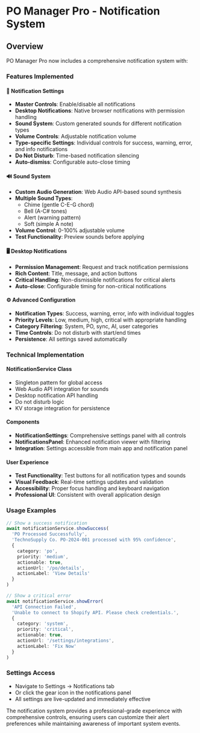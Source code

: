 # PO Manager Pro - Notification System

## Overview

PO Manager Pro now includes a comprehensive notification system with:

### Features Implemented

#### 📱 Notification Settings
- **Master Controls**: Enable/disable all notifications
- **Desktop Notifications**: Native browser notifications with permission handling
- **Sound System**: Custom generated sounds for different notification types
- **Volume Controls**: Adjustable notification volume
- **Type-specific Settings**: Individual controls for success, warning, error, and info notifications
- **Do Not Disturb**: Time-based notification silencing
- **Auto-dismiss**: Configurable auto-close timing

#### 🔊 Sound System
- **Custom Audio Generation**: Web Audio API-based sound synthesis
- **Multiple Sound Types**: 
  - Chime (gentle C-E-G chord)
  - Bell (A-C# tones)
  - Alert (warning pattern)
  - Soft (simple A note)
- **Volume Control**: 0-100% adjustable volume
- **Test Functionality**: Preview sounds before applying

#### 🖥️ Desktop Notifications
- **Permission Management**: Request and track notification permissions
- **Rich Content**: Title, message, and action buttons
- **Critical Handling**: Non-dismissible notifications for critical alerts
- **Auto-close**: Configurable timing for non-critical notifications

#### ⚙️ Advanced Configuration
- **Notification Types**: Success, warning, error, info with individual toggles
- **Priority Levels**: Low, medium, high, critical with appropriate handling
- **Category Filtering**: System, PO, sync, AI, user categories
- **Time Controls**: Do not disturb with start/end times
- **Persistence**: All settings saved automatically

### Technical Implementation

#### NotificationService Class
- Singleton pattern for global access
- Web Audio API integration for sounds
- Desktop notification API handling
- Do not disturb logic
- KV storage integration for persistence

#### Components
- **NotificationSettings**: Comprehensive settings panel with all controls
- **NotificationsPanel**: Enhanced notification viewer with filtering
- **Integration**: Settings accessible from main app and notification panel

#### User Experience
- **Test Functionality**: Test buttons for all notification types and sounds
- **Visual Feedback**: Real-time settings updates and validation
- **Accessibility**: Proper focus handling and keyboard navigation
- **Professional UI**: Consistent with overall application design

### Usage Examples

```typescript
// Show a success notification
await notificationService.showSuccess(
  'PO Processed Successfully',
  'TechnoSupply Co. PO-2024-001 processed with 95% confidence',
  { 
    category: 'po', 
    priority: 'medium',
    actionable: true,
    actionUrl: '/po/details',
    actionLabel: 'View Details'
  }
)

// Show a critical error
await notificationService.showError(
  'API Connection Failed',
  'Unable to connect to Shopify API. Please check credentials.',
  { 
    category: 'system', 
    priority: 'critical',
    actionable: true,
    actionUrl: '/settings/integrations',
    actionLabel: 'Fix Now'
  }
)
```

### Settings Access
- Navigate to Settings → Notifications tab
- Or click the gear icon in the notifications panel
- All settings are live-updated and immediately effective

The notification system provides a professional-grade experience with comprehensive controls, ensuring users can customize their alert preferences while maintaining awareness of important system events.